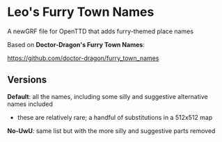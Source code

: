 # Leo's Furry Town Names

A newGRF file for OpenTTD that adds furry-themed place names

 

Based on **Doctor-Dragon's Furry Town Names**:

https://github.com/doctor-dragon/furry_town_names

## Versions
**Default**: all the names, including some silly and suggestive alternative names included
- these are relatively rare; a handful of substitutions in a 512x512 map

**No-UwU**: same list but with the more silly and suggestive parts removed
